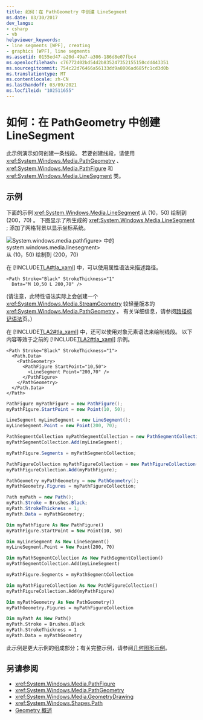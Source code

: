 ```yaml
---
title: 如何：在 PathGeometry 中创建 LineSegment
ms.date: 03/30/2017
dev_langs:
- csharp
- vb
helpviewer_keywords:
- line segments [WPF], creating
- graphics [WPF], line segments
ms.assetid: 0155ed47-a20d-49a7-a306-186d8e07fbc4
ms.openlocfilehash: c76772402bd54d2b835247352155150cdd443351
ms.sourcegitcommit: 754c22d76466a56133dd9a8006ad685fc1cd3d0b
ms.translationtype: MT
ms.contentlocale: zh-CN
ms.lasthandoff: 03/09/2021
ms.locfileid: "102511655"
---
```

# <a name="how-to-create-a-linesegment-in-a-pathgeometry"></a>如何：在 PathGeometry 中创建 LineSegment

此示例演示如何创建一条线段。 若要创建线段，请使用 <xref:System.Windows.Media.PathGeometry> 、 <xref:System.Windows.Media.PathFigure> 和 <xref:System.Windows.Media.LineSegment> 类。

## <a name="example"></a>示例

下面的示例 <xref:System.Windows.Media.LineSegment> 从 (10，50) 绘制到 (200，70) 。 下图显示了所生成的 <xref:System.Windows.Media.LineSegment> ; 添加了网格背景以显示坐标系统。

![System.windows.media.pathfigure> 中的 system.windows.media.linesegment>](./media/graphicsmm-pathgeometrylinesegment.png "graphicsmm_pathgeometrylinesegment") 从 (10，50) 绘制到 (200，70) 

在 [!INCLUDE[TLA#tla_xaml](../../../includes/tlasharptla-xaml-md.md)] 中，可以使用属性语法来描述路径。

```xaml
<Path Stroke="Black" StrokeThickness="1"
  Data="M 10,50 L 200,70" />
```

 (请注意，此特性语法实际上会创建一个 <xref:System.Windows.Media.StreamGeometry> 较轻量版本的 <xref:System.Windows.Media.PathGeometry> 。 有关详细信息，请参阅[路径标记语法](path-markup-syntax.md)页。）

在 [!INCLUDE[TLA2#tla_xaml](../../../includes/tla2sharptla-xaml-md.md)] 中，还可以使用对象元素语法来绘制线段。 以下内容等效于之前的 [!INCLUDE[TLA2#tla_xaml](../../../includes/tla2sharptla-xaml-md.md)] 示例。

```xaml
<Path Stroke="Black" StrokeThickness="1">
  <Path.Data>
    <PathGeometry>
      <PathFigure StartPoint="10,50">
        <LineSegment Point="200,70" />
      </PathFigure>
    </PathGeometry>
  </Path.Data>
</Path>
```

```csharp
PathFigure myPathFigure = new PathFigure();
myPathFigure.StartPoint = new Point(10, 50);

LineSegment myLineSegment = new LineSegment();
myLineSegment.Point = new Point(200, 70);

PathSegmentCollection myPathSegmentCollection = new PathSegmentCollection();
myPathSegmentCollection.Add(myLineSegment);

myPathFigure.Segments = myPathSegmentCollection;

PathFigureCollection myPathFigureCollection = new PathFigureCollection();
myPathFigureCollection.Add(myPathFigure);

PathGeometry myPathGeometry = new PathGeometry();
myPathGeometry.Figures = myPathFigureCollection;

Path myPath = new Path();
myPath.Stroke = Brushes.Black;
myPath.StrokeThickness = 1;
myPath.Data = myPathGeometry;
```

```vb
Dim myPathFigure As New PathFigure()
myPathFigure.StartPoint = New Point(10, 50)

Dim myLineSegment As New LineSegment()
myLineSegment.Point = New Point(200, 70)

Dim myPathSegmentCollection As New PathSegmentCollection()
myPathSegmentCollection.Add(myLineSegment)

myPathFigure.Segments = myPathSegmentCollection

Dim myPathFigureCollection As New PathFigureCollection()
myPathFigureCollection.Add(myPathFigure)

Dim myPathGeometry As New PathGeometry()
myPathGeometry.Figures = myPathFigureCollection

Dim myPath As New Path()
myPath.Stroke = Brushes.Black
myPath.StrokeThickness = 1
myPath.Data = myPathGeometry
```

此示例是更大示例的组成部分；有关完整示例，请参阅[几何图形示例](https://github.com/Microsoft/WPF-Samples/tree/master/Graphics/Geometry)。

## <a name="see-also"></a>另请参阅

- <xref:System.Windows.Media.PathFigure>
- <xref:System.Windows.Media.PathGeometry>
- <xref:System.Windows.Media.GeometryDrawing>
- <xref:System.Windows.Shapes.Path>
- [Geometry 概述](geometry-overview.md)
